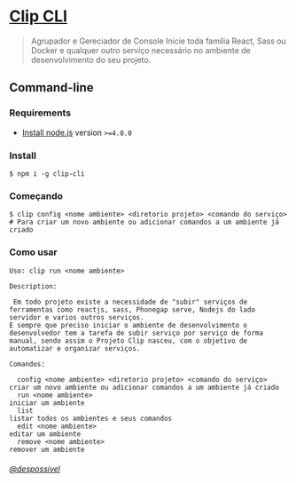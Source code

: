 # [Clip CLI](https://www.clipjs.com)
 
> Agrupador e Gereciador de Console 
> Inicie toda familia React, Sass ou Docker e qualquer outro serviço necessário no ambiente de desenvolvimento do seu projeto.

## Command-line

### Requirements

- [Install node.js](http://nodejs.org/) version `>=4.0.0`
 
### Install

    $ npm i -g clip-cli

### Começando

    $ clip config <nome ambiente> <diretorio projeto> <comando do serviço>    # Para criar um novo ambiente ou adicionar comandos a um ambiente já criado
 
### Como usar

    Uso: clip run <nome ambiente> 

    Description:

     Em todo projeto existe a necessidade de "subir" serviços de ferramentas como reactjs, sass, Phonegap serve, Nodejs do lado servidor e varios outros serviços.
    E sempre que preciso iniciar o ambiente de desenvolvimento o desenvolvedor tem a tarefa de subir serviço por serviço de forma manual, sendo assim o Projeto Clip nasceu, com o objetivo de automatizar e organizar serviços.

    Comandos:

      config <nome ambiente> <diretorio projeto> <comando do serviço>  criar um novo ambiente ou adicionar comandos a um ambiente já criado
      run <nome ambiente>                                              iniciar um ambiente
      list                                                             listar todos os ambientes e seus comandos
      edit <nome ambiente>                                             editar um ambiente
      remove <nome ambiente>                                           remover um ambiente
      
   
###### [@despossivel](https://instagram.com/despossivel) 
